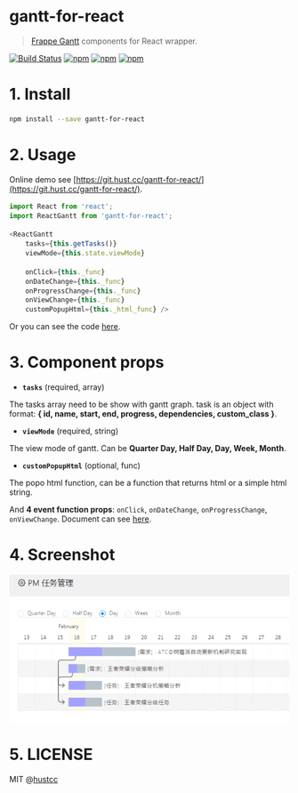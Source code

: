 # gantt-for-react

> [Frappe Gantt](https://github.com/frappe/gantt) components for React wrapper.

[![Build Status](https://travis-ci.org/hustcc/gantt-for-react.svg?branch=master)](https://travis-ci.org/hustcc/gantt-for-react)
[![npm](https://img.shields.io/npm/v/gantt-for-react.svg?style=flat-square)](https://www.npmjs.com/package/gantt-for-react)
[![npm](https://img.shields.io/npm/dt/gantt-for-react.svg?style=flat-square)](https://www.npmjs.com/package/gantt-for-react)
[![npm](https://img.shields.io/npm/l/gantt-for-react.svg?style=flat-square)](https://www.npmjs.com/package/gantt-for-react)


# 1. Install

```sh
npm install --save gantt-for-react
```


# 2. Usage

Online demo see [https://git.hust.cc/gantt-for-react/](https://git.hust.cc/gantt-for-react/).

```js
import React from 'react';
import ReactGantt from 'gantt-for-react';

<ReactGantt
	tasks={this.getTasks()}
	viewMode={this.state.viewMode}

    onClick={this._func}
	onDateChange={this._func}
	onProgressChange={this._func}
	onViewChange={this._func}
	customPopupHtml={this._html_func} />
```

Or you can see the code [here](https://github.com/hustcc/gantt-for-react/blob/master/demo/GanttComponent.jsx#L51).


# 3. Component props

 - **`tasks`** (required, array)

The tasks array need to be show with gantt graph. task is an object with format: **{ id, name, start, end, progress, dependencies, custom_class }**.

 - **`viewMode`** (required, string)

The view mode of gantt. Can be **Quarter Day, Half Day, Day, Week, Month**.

 - **`customPopupHtml`** (optional, func)

The popo html function, can be a function that returns html or a simple html string.

And **4 event function props**: `onClick`, `onDateChange`, `onProgressChange`, `onViewChange`. Document can see [here](https://frappe.github.io/gantt/).


# 4. Screenshot

![screenshot](demo/screenshot.png)


# 5. LICENSE

MIT @[hustcc](https://github.com/hustcc)

